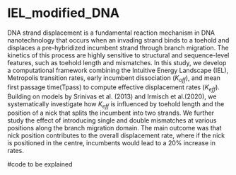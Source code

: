 # IEL_modified_DNA

DNA strand displacement is a fundamental reaction mechanism in DNA nanotechnology that occurs when an invading strand
binds to a toehold and displaces a pre-hybridized incumbent strand through branch migration. 
The kinetics of this process are highly sensitive to structural and sequence-level features, 
such as toehold length and mismatches. In this study, we develop a computational framework combining the Intuitive 
Energy Landscape (IEL), Metropolis transition rates, early incumbent dissociation ($K_{off}$), and mean 
first passage time(Tpass) to compute effective displacement rates ($K_{eff}$). Building on models by Srinivas et al. 
(2013) and Irmisch et al.(2020), we systematically investigate how $K_{eff}$ is influenced by toehold length and the
position of a nick that splits the incumbent into two strands. We further study the effect of introducing single and 
double mismatches at various positions along the branch migration domain. The main outcome  was that nick 
position contributes to the overall displacement rate, where if the nick is positioned in the centre, incumbents 
would lead to a 20\% increase in rates.


#code to be explained 